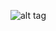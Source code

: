 ![alt tag](https://raw.githubusercontent.com/core2kx/trail-finder-2-chassis/master/rear-left-shackle-mount/rear-left-shackle-mount.png)
